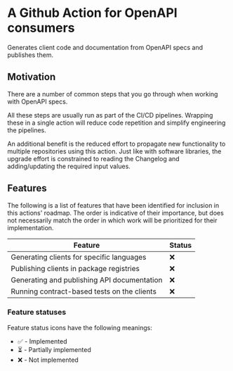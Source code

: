 # A Github Action for OpenAPI consumers

Generates client code and documentation from OpenAPI specs and publishes them.

## Motivation

There are a number of common steps that you go through when working with OpenAPI specs.

All these steps are usually run as part of the CI/CD pipelines. Wrapping these in a single action
will reduce code repetition and simplify engineering the pipelines.

An additional benefit is the reduced effort to propagate new functionality to multiple repositories
using this action. Just like with software libraries, the upgrade effort is constrained to reading
the Changelog and adding/updating the required input values.

## Features

The following is a list of features that have been identified for inclusion in this actions'
roadmap. The order is indicative of their importance, but does not necessarily match the order
in which work will be prioritized for their implementation.

| Feature | Status |
| ------- | ------ |
| Generating clients for specific languages | ❌ |
| Publishing clients in package registries | ❌ |
| Generating and publishing API documentation | ❌ |
| Running contract-based tests on the clients | ❌ |

### Feature statuses

Feature status icons have the following meanings:

* ✅ - Implemented
* ⏳ - Partially implemented
* ❌ - Not implemented
